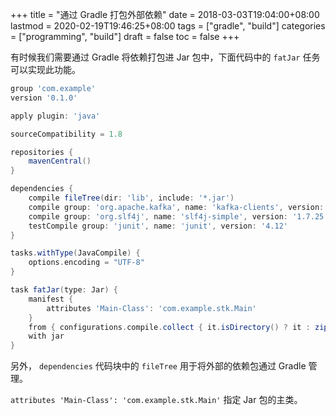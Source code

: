 +++
title = "通过 Gradle 打包外部依赖"
date = 2018-03-03T19:04:00+08:00
lastmod = 2020-02-19T19:46:25+08:00
tags = ["gradle", "build"]
categories = ["programming", "build"]
draft = false
toc = false
+++

有时候我们需要通过 Gradle 将依赖打包进 Jar 包中，下面代码中的 `fatJar` 任务可以实现此功能。

<!--more-->

```groovy
group 'com.example'
version '0.1.0'

apply plugin: 'java'

sourceCompatibility = 1.8

repositories {
    mavenCentral()
}

dependencies {
    compile fileTree(dir: 'lib', include: '*.jar')
    compile group: 'org.apache.kafka', name: 'kafka-clients', version: '1.0.0'
    compile group: 'org.slf4j', name: 'slf4j-simple', version: '1.7.25'
    testCompile group: 'junit', name: 'junit', version: '4.12'
}

tasks.withType(JavaCompile) {
    options.encoding = "UTF-8"
}

task fatJar(type: Jar) {
    manifest {
        attributes 'Main-Class': 'com.example.stk.Main'
    }
    from { configurations.compile.collect { it.isDirectory() ? it : zipTree(it) } }
    with jar
}
```

另外， `dependencies` 代码块中的 `fileTree` 用于将外部的依赖包通过 Gradle 管理。

`attributes 'Main-Class': 'com.example.stk.Main'` 指定 Jar 包的主类。
